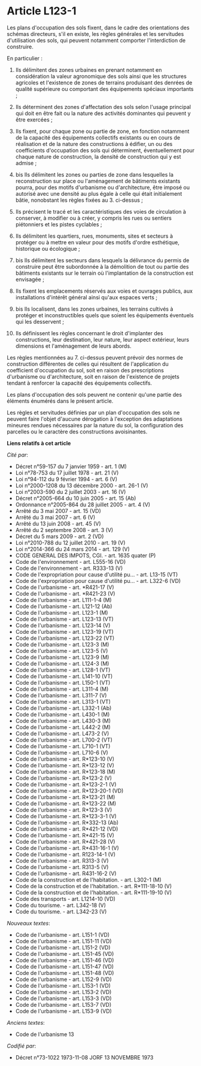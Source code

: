 # Article L123-1

Les plans d'occupation des sols fixent, dans le cadre des orientations des schémas directeurs, s'il en existe, les règles
générales et les servitudes d'utilisation des sols, qui peuvent notamment comporter l'interdiction de construire.

En particulier :

1. Ils délimitent des zones urbaines en prenant notamment en considération la valeur agronomique des sols ainsi que les
structures agricoles et l'existence de zones de terrains produisant des denrées de qualité supérieure ou comportant des
équipements spéciaux importants ;

2. Ils déterminent des zones d'affectation des sols selon l'usage principal qui doit en être fait ou la nature des activités
dominantes qui peuvent y être exercées ;

3. Ils fixent, pour chaque zone ou partie de zone, en fonction notamment de la capacité des équipements collectifs existants
ou en cours de réalisation et de la nature des constructions à édifier, un ou des coefficients d'occupation des sols qui
déterminent, éventuellement pour chaque nature de construction, la densité de construction qui y est admise ;

3. bis Ils délimitent les zones ou parties de zone dans lesquelles la reconstruction sur place ou l'aménagement de bâtiments
existants pourra, pour des motifs d'urbanisme ou d'architecture, être imposé ou autorisé avec une densité au plus égale à
celle qui était initialement bâtie, nonobstant les règles fixées au 3. ci-dessus ;

4. Ils précisent le tracé et les caractéristiques des voies de circulation à conserver, à modifier ou à créer, y compris les
rues ou sentiers piétonniers et les pistes cyclables ;

5. Ils délimitent les quartiers, rues, monuments, sites et secteurs à protéger ou à mettre en valeur pour des motifs d'ordre
esthétique, historique ou écologique ;

5. bis Ils délimitent les secteurs dans lesquels la délivrance du permis de construire peut être subordonnée à la démolition
de tout ou partie des bâtiments existants sur le terrain où l'implantation de la construction est envisagée ;

6. Ils fixent les emplacements réservés aux voies et ouvrages publics, aux installations d'intérêt général ainsi qu'aux
espaces verts ;

6. bis Ils localisent, dans les zones urbaines, les terrains cultivés à protéger et inconstructibles quels que soient les
équipements éventuels qui les desservent ;

7. Ils définissent les règles concernant le droit d'implanter des constructions, leur destination, leur nature, leur aspect
extérieur, leurs dimensions et l'aménagement de leurs abords.

Les règles mentionnées au 7. ci-dessus peuvent prévoir des normes de construction différentes de celles qui résultent de
l'application du coefficient d'occupation du sol, soit en raison des prescriptions d'urbanisme ou d'architecture, soit en
raison de l'existence de projets tendant à renforcer la capacité des équipements collectifs.

Les plans d'occupation des sols peuvent ne contenir qu'une partie des éléments énumérés dans le présent article.

Les règles et servitudes définies par un plan d'occupation des sols ne peuvent faire l'objet d'aucune dérogation à
l'exception des adaptations mineures rendues nécessaires par la nature du sol, la configuration des parcelles ou le caractère
des constructions avoisinantes.

**Liens relatifs à cet article**

_Cité par_:

  - Décret n°59-157 du 7 janvier 1959 - art. 1 (M)
  - Loi n°78-753 du 17 juillet 1978 - art. 21 (V)
  - Loi n°94-112 du 9 février 1994 - art. 6 (V)
  - Loi n°2000-1208 du 13 décembre 2000 - art. 26-1 (V)
  - Loi n°2003-590 du 2 juillet 2003 - art. 16 (V)
  - Décret n°2005-664 du 10 juin 2005 - art. 15 (Ab)
  - Ordonnance n°2005-864 du 28 juillet 2005 - art. 4 (V)
  - Arrêté du 3 mai 2007 - art. 15 (VD)
  - Arrêté du 3 mai 2007 - art. 6 (V)
  - Arrêté du 13 juin 2008 - art. 45 (V)
  - Arrêté du 2 septembre 2008 - art. 3 (V)
  - Décret du 5 mars 2009 - art. 2 (VD)
  - Loi n°2010-788 du 12 juillet 2010 - art. 19 (V)
  - Loi n°2014-366 du 24 mars 2014 - art. 129 (V)
  - CODE GENERAL DES IMPOTS, CGI. - art. 1635 quater (P)
  - Code de l'environnement - art. L555-16 (VD)
  - Code de l'environnement - art. R333-13 (V)
  - Code de l'expropriation pour cause d'utilité pu... - art. L13-15 (VT)
  - Code de l'expropriation pour cause d'utilité pu... - art. L322-6 (VD)
  - Code de l'urbanisme - art. *R421-17 (V)
  - Code de l'urbanisme - art. *R421-23 (V)
  - Code de l'urbanisme - art. L111-1-4 (M)
  - Code de l'urbanisme - art. L121-12 (Ab)
  - Code de l'urbanisme - art. L123-1 (M)
  - Code de l'urbanisme - art. L123-13 (VT)
  - Code de l'urbanisme - art. L123-14 (V)
  - Code de l'urbanisme - art. L123-19 (VT)
  - Code de l'urbanisme - art. L123-22 (VT)
  - Code de l'urbanisme - art. L123-3 (M)
  - Code de l'urbanisme - art. L123-5 (V)
  - Code de l'urbanisme - art. L123-9 (M)
  - Code de l'urbanisme - art. L124-3 (M)
  - Code de l'urbanisme - art. L128-1 (VT)
  - Code de l'urbanisme - art. L141-10 (VT)
  - Code de l'urbanisme - art. L150-1 (VT)
  - Code de l'urbanisme - art. L311-4 (M)
  - Code de l'urbanisme - art. L311-7 (V)
  - Code de l'urbanisme - art. L313-1 (VT)
  - Code de l'urbanisme - art. L332-1 (Ab)
  - Code de l'urbanisme - art. L430-1 (M)
  - Code de l'urbanisme - art. L430-3 (M)
  - Code de l'urbanisme - art. L442-2 (M)
  - Code de l'urbanisme - art. L473-2 (V)
  - Code de l'urbanisme - art. L700-2 (VT)
  - Code de l'urbanisme - art. L710-1 (VT)
  - Code de l'urbanisme - art. L710-6 (V)
  - Code de l'urbanisme - art. R*123-10 (V)
  - Code de l'urbanisme - art. R*123-12 (V)
  - Code de l'urbanisme - art. R*123-18 (M)
  - Code de l'urbanisme - art. R*123-2 (V)
  - Code de l'urbanisme - art. R*123-2-1 (V)
  - Code de l'urbanisme - art. R*123-20-1 (VD)
  - Code de l'urbanisme - art. R*123-21 (M)
  - Code de l'urbanisme - art. R*123-22 (M)
  - Code de l'urbanisme - art. R*123-3 (V)
  - Code de l'urbanisme - art. R*123-3-1 (V)
  - Code de l'urbanisme - art. R*332-13 (Ab)
  - Code de l'urbanisme - art. R*421-12 (VD)
  - Code de l'urbanisme - art. R*421-15 (V)
  - Code de l'urbanisme - art. R*421-28 (V)
  - Code de l'urbanisme - art. R*431-16-1 (V)
  - Code de l'urbanisme - art. R123-14-1 (V)
  - Code de l'urbanisme - art. R313-3 (V)
  - Code de l'urbanisme - art. R313-5 (V)
  - Code de l'urbanisme - art. R431-16-2 (V)
  - Code de la construction et de l'habitation. - art. L302-1 (M)
  - Code de la construction et de l'habitation. - art. R*111-18-10 (V)
  - Code de la construction et de l'habitation. - art. R*111-19-10 (V)
  - Code des transports - art. L1214-10 (VD)
  - Code du tourisme. - art. L342-18 (V)
  - Code du tourisme. - art. L342-23 (V)

_Nouveaux textes_:

  - Code de l'urbanisme - art. L151-1 (VD)
  - Code de l'urbanisme - art. L151-11 (VD)
  - Code de l'urbanisme - art. L151-2 (VD)
  - Code de l'urbanisme - art. L151-45 (VD)
  - Code de l'urbanisme - art. L151-46 (VD)
  - Code de l'urbanisme - art. L151-47 (VD)
  - Code de l'urbanisme - art. L151-48 (VD)
  - Code de l'urbanisme - art. L152-9 (VD)
  - Code de l'urbanisme - art. L153-1 (VD)
  - Code de l'urbanisme - art. L153-2 (VD)
  - Code de l'urbanisme - art. L153-3 (VD)
  - Code de l'urbanisme - art. L153-7 (VD)
  - Code de l'urbanisme - art. L153-9 (VD)

_Anciens textes_:

  - Code de l'urbanisme 13

_Codifié par_:

  - Décret n°73-1022 1973-11-08 JORF 13 NOVEMBRE 1973
